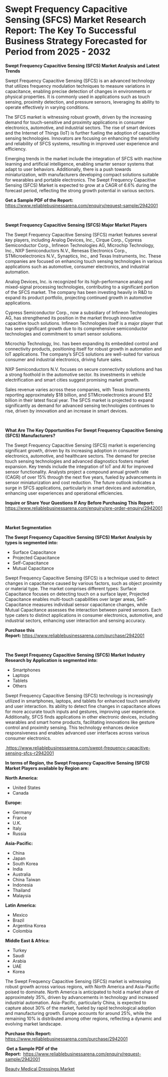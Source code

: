 <p><h1>Swept Frequency Capacitive Sensing (SFCS) Market Research Report: The Key To Successful Business Strategy Forecasted for Period from 2025 - 2032</h1></p><p><strong>Swept Frequency Capacitive Sensing (SFCS) Market Analysis and Latest Trends</strong></p>
<p><p>Swept Frequency Capacitive Sensing (SFCS) is an advanced technology that utilizes frequency modulation techniques to measure variations in capacitance, enabling precise detection of changes in environments or physical properties. It is commonly used in applications such as touch sensing, proximity detection, and pressure sensors, leveraging its ability to operate effectively in varying conditions.</p><p>The SFCS market is witnessing robust growth, driven by the increasing demand for touch-sensitive and proximity applications in consumer electronics, automotive, and industrial sectors. The rise of smart devices and the Internet of Things (IoT) is further fueling the adoption of capacitive sensing technologies. Innovators are focusing on enhancing the sensitivity and reliability of SFCS systems, resulting in improved user experience and efficiency.</p><p>Emerging trends in the market include the integration of SFCS with machine learning and artificial intelligence, enabling smarter sensor systems that adapt to user behaviors. Additionally, there is a push towards miniaturization, with manufacturers developing compact solutions suitable for wearables and portable electronics. The Swept Frequency Capacitive Sensing (SFCS) Market is expected to grow at a CAGR of 6.6% during the forecast period, reflecting the strong growth potential in various sectors.</p></p>
<p><strong>Get a Sample PDF of the Report:&nbsp;</strong> <a href="https://www.reliablebusinessarena.com/enquiry/request-sample/2942001?utm_campaign=2647&utm_medium=2&utm_source=Github&utm_content=ia&utm_term=15032025&utm_id=swept-frequency-capacitive-sensing-sfcs">https://www.reliablebusinessarena.com/enquiry/request-sample/2942001</a></p>
<p>&nbsp;</p>
<p><strong>Swept Frequency Capacitive Sensing (SFCS) Major Market Players</strong></p>
<p><p>The Swept Frequency Capacitive Sensing (SFCS) market features several key players, including Analog Devices, Inc., Cirque Corp., Cypress Semiconductor Corp., Infineon Technologies AG, Microchip Technology, Inc., NXP Semiconductors N.V., Renesas Electronics Corp., STMicroelectronics N.V., Synaptics, Inc., and Texas Instruments, Inc. These companies are focused on enhancing touch sensing technologies in various applications such as automotive, consumer electronics, and industrial automation.</p><p>Analog Devices, Inc. is recognized for its high-performance analog and mixed-signal processing technologies, contributing to a significant portion of the SFCS market. The company has been investing heavily in R&D to expand its product portfolio, projecting continued growth in automotive applications.</p><p>Cypress Semiconductor Corp., now a subsidiary of Infineon Technologies AG, has strengthened its position in the market through innovative capacitive touch solutions. Infineon Technologies itself is a major player that has seen significant growth due to its comprehensive semiconductor technologies and commitment to smart sensor solutions.</p><p>Microchip Technology, Inc. has been expanding its embedded control and connectivity products, positioning itself for robust growth in automation and IoT applications. The company’s SFCS solutions are well-suited for various consumer and industrial electronics, driving future sales.</p><p>NXP Semiconductors N.V. focuses on secure connectivity solutions and has a strong foothold in the automotive sector. Its investments in vehicle electrification and smart cities suggest promising market growth.</p><p>Sales revenue varies across these companies, with Texas Instruments reporting approximately $18 billion, and STMicroelectronics around $12 billion in their latest fiscal year. The SFCS market is projected to expand significantly as demand for advanced sensing technologies continues to rise, driven by innovation and an increase in smart devices.</p></p>
<p>&nbsp;</p>
<p><strong>What Are The Key Opportunities For Swept Frequency Capacitive Sensing (SFCS) Manufacturers?</strong></p>
<p><p>The Swept Frequency Capacitive Sensing (SFCS) market is experiencing significant growth, driven by its increasing adoption in consumer electronics, automotive, and healthcare sectors. The demand for precise touch sensing technologies and advanced diagnostics fosters market expansion. Key trends include the integration of IoT and AI for improved sensor functionality. Analysts project a compound annual growth rate (CAGR) of over 15% through the next five years, fueled by advancements in sensor miniaturization and cost reduction. The future outlook indicates a surge in SFCS applications, particularly in smart devices and automation, enhancing user experiences and operational efficiencies.</p></p>
<p><strong>Inquire or Share Your Questions If Any Before Purchasing This Report:</strong> <a href="https://www.reliablebusinessarena.com/enquiry/pre-order-enquiry/2942001?utm_campaign=2647&utm_medium=2&utm_source=Github&utm_content=ia&utm_term=15032025&utm_id=swept-frequency-capacitive-sensing-sfcs">https://www.reliablebusinessarena.com/enquiry/pre-order-enquiry/2942001</a></p>
<p>&nbsp;</p>
<p><strong>Market Segmentation</strong></p>
<p><strong>The Swept Frequency Capacitive Sensing (SFCS) Market Analysis by types is segmented into:</strong></p>
<p><ul><li>Surface Capacitance</li><li>Projected Capacitance</li><li>Self-Capacitance</li><li>Mutual Capacitance</li></ul></p>
<p><p>Swept Frequency Capacitive Sensing (SFCS) is a technique used to detect changes in capacitance caused by various factors, such as object proximity or material type. The market comprises different types: Surface Capacitance focuses on detecting touch on a surface layer, Projected Capacitance enables multi-touch capabilities over larger areas, Self-Capacitance measures individual sensor capacitance changes, while Mutual Capacitance assesses the interaction between paired sensors. Each type caters to distinct applications in consumer electronics, automotive, and industrial sectors, enhancing user interaction and sensing accuracy.</p></p>
<p><strong>Purchase this Report:&nbsp;</strong><a href="https://www.reliablebusinessarena.com/purchase/2942001?utm_campaign=2647&utm_medium=2&utm_source=Github&utm_content=ia&utm_term=15032025&utm_id=swept-frequency-capacitive-sensing-sfcs">https://www.reliablebusinessarena.com/purchase/2942001</a></p>
<p>&nbsp;</p>
<p><strong>The Swept Frequency Capacitive Sensing (SFCS) Market Industry Research by Application is segmented into:</strong></p>
<p><ul><li>Smartphones</li><li>Laptops</li><li>Tablets</li><li>Others</li></ul></p>
<p><p>Swept Frequency Capacitive Sensing (SFCS) technology is increasingly utilized in smartphones, laptops, and tablets for enhanced touch sensitivity and user interaction. Its ability to detect fine changes in capacitance allows for more accurate touch inputs and gestures, improving user experience. Additionally, SFCS finds applications in other electronic devices, including wearables and smart home products, facilitating innovations like gesture control and proximity sensing. This technology enhances device responsiveness and enables advanced user interfaces across various consumer electronics.</p></p>
<p><a href="https://www.reliablebusinessarena.com/swept-frequency-capacitive-sensing-sfcs-r2942001?utm_campaign=2647&utm_medium=2&utm_source=Github&utm_content=ia&utm_term=15032025&utm_id=swept-frequency-capacitive-sensing-sfcs">&nbsp;https://www.reliablebusinessarena.com/swept-frequency-capacitive-sensing-sfcs-r2942001</a></p>
<p><strong>In terms of Region, the Swept Frequency Capacitive Sensing (SFCS) Market Players available by Region are:</strong></p>
<p>
    <p> <strong> North America: </strong>
        <ul>
            <li>United States</li>
            <li>Canada</li>
        </ul>
        </p> 
    <p> <strong> Europe: </strong>
        <ul>
            <li>Germany</li>
            <li>France</li>
            <li>U.K.</li>
            <li>Italy</li>
            <li>Russia</li>
        </ul>
        </p> 
    <p> <strong> Asia-Pacific: </strong>
        <ul>
            <li>China</li>
            <li>Japan</li>
            <li>South Korea</li>
            <li>India</li>
            <li>Australia</li>
            <li>China Taiwan</li>
            <li>Indonesia</li>
            <li>Thailand</li>
            <li>Malaysia</li>
        </ul>
        </p> 
    <p> <strong> Latin America: </strong>
        <ul>
            <li>Mexico</li>
            <li>Brazil</li>
            <li>Argentina Korea</li>
            <li>Colombia</li>
        </ul>
        </p> 
    <p> <strong> Middle East & Africa: </strong>
        <ul>
            <li>Turkey</li>
            <li>Saudi</li>
            <li>Arabia</li>
            <li>UAE</li>
            <li>Korea</li>
        </ul>
    </p>
    </p>
<p><p>The Swept Frequency Capacitive Sensing (SFCS) market is witnessing robust growth across various regions, with North America and Asia-Pacific poised to dominate. North America is anticipated to hold a market share of approximately 35%, driven by advancements in technology and increased industrial automation. Asia-Pacific, particularly China, is expected to capture about 30% of the market, fueled by rapid technological adoption and manufacturing growth. Europe accounts for around 25%, while the remaining 10% is distributed among other regions, reflecting a dynamic and evolving market landscape.</p></p>
<p><strong>Purchase this Report: </strong><a href="https://www.reliablebusinessarena.com/purchase/2942001?utm_campaign=2647&utm_medium=2&utm_source=Github&utm_content=ia&utm_term=15032025&utm_id=swept-frequency-capacitive-sensing-sfcs">https://www.reliablebusinessarena.com/purchase/2942001</a></p>
<p>&nbsp;<strong>Get a Sample PDF of the Report:&nbsp;&nbsp;</strong><a href="https://www.reliablebusinessarena.com/enquiry/request-sample/2942001?utm_campaign=2647&utm_medium=2&utm_source=Github&utm_content=ia&utm_term=15032025&utm_id=swept-frequency-capacitive-sensing-sfcs">https://www.reliablebusinessarena.com/enquiry/request-sample/2942001</a></p>
<p><strong></strong></p>
<p><p><a href="https://github.com/curinbucan9/Market-Research-Report-List-1/blob/main/beauty-medical-dressings-market.md?utm_campaign=2647&utm_medium=2&utm_source=Github&utm_content=ia&utm_term=15032025&utm_id=swept-frequency-capacitive-sensing-sfcs">Beauty Medical Dressings Market</a></p></p>
